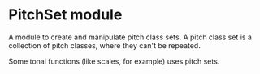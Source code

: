 # PitchSet module

A module to create and manipulate pitch class sets. A pitch class set is a collection of pitch classes, where they can't be repeated.

Some tonal functions (like scales, for example) uses pitch sets.
